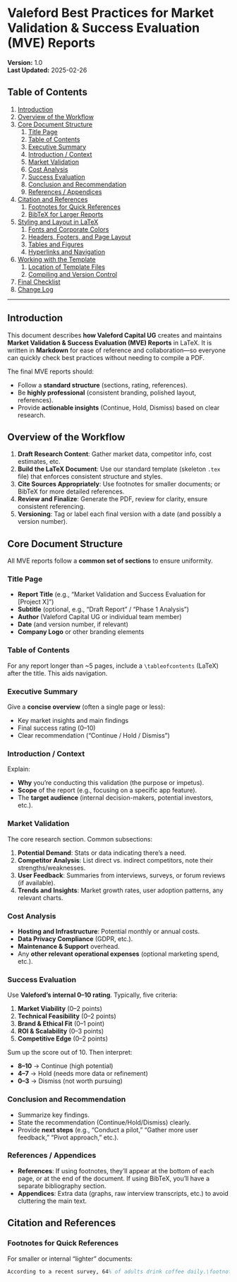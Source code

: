 # Valeford Best Practices for Market Validation & Success Evaluation (MVE) Reports

**Version:** 1.0  
**Last Updated:** 2025-02-26

## Table of Contents
1. [Introduction](#introduction)
2. [Overview of the Workflow](#overview-of-the-workflow)
3. [Core Document Structure](#core-document-structure)
   1. [Title Page](#title-page)
   2. [Table of Contents](#table-of-contents-1)
   3. [Executive Summary](#executive-summary)
   4. [Introduction / Context](#introduction--context)
   5. [Market Validation](#market-validation)
   6. [Cost Analysis](#cost-analysis)
   7. [Success Evaluation](#success-evaluation)
   8. [Conclusion and Recommendation](#conclusion-and-recommendation)
   9. [References / Appendices](#references--appendices)
4. [Citation and References](#citation-and-references)
   1. [Footnotes for Quick References](#footnotes-for-quick-references)
   2. [BibTeX for Larger Reports](#bibtex-for-larger-reports)
5. [Styling and Layout in LaTeX](#styling-and-layout-in-latex)
   1. [Fonts and Corporate Colors](#fonts-and-corporate-colors)
   2. [Headers, Footers, and Page Layout](#headers-footers-and-page-layout)
   3. [Tables and Figures](#tables-and-figures)
   4. [Hyperlinks and Navigation](#hyperlinks-and-navigation)
6. [Working with the Template](#working-with-the-template)
   1. [Location of Template Files](#location-of-template-files)
   2. [Compiling and Version Control](#compiling-and-version-control)
7. [Final Checklist](#final-checklist)
8. [Change Log](#change-log)

---

## Introduction
This document describes **how Valeford Capital UG** creates and maintains **Market Validation & Success Evaluation (MVE) Reports** in LaTeX. It is written in **Markdown** for ease of reference and collaboration—so everyone can quickly check best practices without needing to compile a PDF.

The final MVE reports should:
- Follow a **standard structure** (sections, rating, references).
- Be **highly professional** (consistent branding, polished layout, references).
- Provide **actionable insights** (Continue, Hold, Dismiss) based on clear research.

## Overview of the Workflow
1. **Draft Research Content**: Gather market data, competitor info, cost estimates, etc.  
2. **Build the LaTeX Document**: Use our standard template (skeleton `.tex` file) that enforces consistent structure and styles.  
3. **Cite Sources Appropriately**: Use footnotes for smaller documents; or BibTeX for more detailed references.  
4. **Review and Finalize**: Generate the PDF, review for clarity, ensure consistent referencing.  
5. **Versioning**: Tag or label each final version with a date (and possibly a version number).

## Core Document Structure
All MVE reports follow a **common set of sections** to ensure uniformity.

### Title Page
- **Report Title** (e.g., “Market Validation and Success Evaluation for [Project X]”)  
- **Subtitle** (optional, e.g., “Draft Report” / “Phase 1 Analysis”)  
- **Author** (Valeford Capital UG or individual team member)  
- **Date** (and version number, if relevant)  
- **Company Logo** or other branding elements

### Table of Contents
For any report longer than ~5 pages, include a `\tableofcontents` (LaTeX) after the title. This aids navigation.

### Executive Summary
Give a **concise overview** (often a single page or less):
- Key market insights and main findings  
- Final success rating (0–10)  
- Clear recommendation (“Continue / Hold / Dismiss”)  

### Introduction / Context
Explain:
- **Why** you’re conducting this validation (the purpose or impetus).  
- **Scope** of the report (e.g., focusing on a specific app feature).  
- The **target audience** (internal decision-makers, potential investors, etc.).

### Market Validation
The core research section. Common subsections:
1. **Potential Demand**: Stats or data indicating there’s a need.  
2. **Competitor Analysis**: List direct vs. indirect competitors, note their strengths/weaknesses.  
3. **User Feedback**: Summaries from interviews, surveys, or forum reviews (if available).  
4. **Trends and Insights**: Market growth rates, user adoption patterns, any relevant charts.  

### Cost Analysis
- **Hosting and Infrastructure**: Potential monthly or annual costs.  
- **Data Privacy Compliance** (GDPR, etc.).  
- **Maintenance & Support** overhead.  
- Any **other relevant operational expenses** (optional marketing spend, etc.).

### Success Evaluation
Use **Valeford’s internal 0–10 rating**. Typically, five criteria:
1. **Market Viability** (0–2 points)  
2. **Technical Feasibility** (0–2 points)  
3. **Brand & Ethical Fit** (0–1 point)  
4. **ROI & Scalability** (0–3 points)  
5. **Competitive Edge** (0–2 points)  

Sum up the score out of 10. Then interpret:
- **8–10** → Continue (high potential)  
- **4–7** → Hold (needs more data or refinement)  
- **0–3** → Dismiss (not worth pursuing)

### Conclusion and Recommendation
- Summarize key findings.  
- State the recommendation (Continue/Hold/Dismiss) clearly.  
- Provide **next steps** (e.g., “Conduct a pilot,” “Gather more user feedback,” “Pivot approach,” etc.).

### References / Appendices
- **References**: If using footnotes, they’ll appear at the bottom of each page, or at the end of the document. If using BibTeX, you’ll have a separate bibliography section.  
- **Appendices**: Extra data (graphs, raw interview transcripts, etc.) to avoid cluttering the main text.

## Citation and References

### Footnotes for Quick References
For smaller or internal “lighter” documents:
```latex
According to a recent survey, 64% of adults drink coffee daily.\footnote{Statista Coffee Survey 2025, link: https://www.statista.com/coffee}
